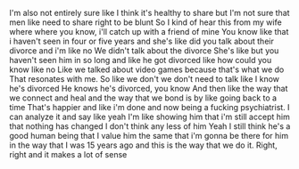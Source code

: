  I'm also not entirely sure like I think it's healthy to share but I'm not sure that men like need to share right to be blunt So I kind of hear this from my wife where where you know, i'll catch up with a friend of mine You know like that i haven't seen in four or five years and she's like did you talk about their divorce and i'm like no We didn't talk about the divorce She's like but you haven't seen him in so long and like he got divorced like how could you know like no Like we talked about video games because that's what we do That resonates with me. So like we don't we don't need to talk like I know he's divorced He knows he's divorced, you know And then like the way that we connect and heal and the way that we bond is by like going back to a time That's happier and like i'm done and now being a fucking psychiatrist. I can analyze it and say like yeah I'm like showing him that i'm still accept him that nothing has changed I don't think any less of him Yeah I still think he's a good human being that I value him the same that i'm gonna be there for him in the way that I was 15 years ago and this is the way that we do it. Right, right and it makes a lot of sense